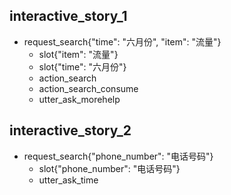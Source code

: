 
## interactive_story_1
* request_search{"time": "六月份", "item": "流量"}
    - slot{"item": "流量"}
    - slot{"time": "六月份"}
    - action_search
    - action_search_consume
    - utter_ask_morehelp

## interactive_story_2
* request_search{"phone_number": "电话号码"}
    - slot{"phone_number": "电话号码"}
    - utter_ask_time
